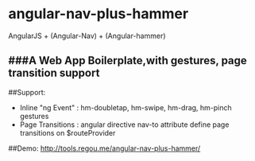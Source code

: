 angular-nav-plus-hammer
=======================

AngularJS + (Angular-Nav) + (Angular-hammer)

###A Web App Boilerplate,with gestures, page transition support
--------------


##Support:
- Inline "ng Event" :
		hm-doubletap, hm-swipe, hm-drag, hm-pinch gestures
- Page Transitions :
		angular directive nav-to attribute
		define page transitions on $routeProvider


##Demo:
		http://tools.regou.me/angular-nav-plus-hammer/



